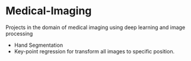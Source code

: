 # Medical-Imaging
Projects in the domain of medical imaging using deep learning and image processing

* Hand Segmentation
* Key-point regression for transform all images to specific position.
